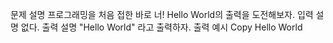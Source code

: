 문제 설명
프로그래밍을 처음 접한 바로 너!
Hello World의 출력을 도전해보자.
입력 설명
없다.
출력 설명
"Hello World" 라고 출력하자.
출력 예시 Copy
Hello World
